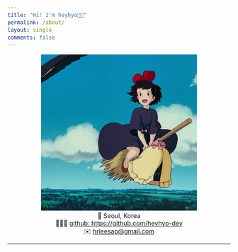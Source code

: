 ```yaml
---
title: "Hi! I'm heyhyo👋🏻"
permalink: /about/
layout: single
comments: false
---
```



<div align="center">

<img src="/assets/images/kiki.jpeg" alt="about_meee" width="70%" min-width="700px" itemprop="image">

</div>

<div align="center">
  📍 Seoul, Korea <br>
  👩🏻‍💻 <a href="https://github.com/heyhyo-dev">github: https://github.com/heyhyo-dev</a> <br>
  ✉️ <a href="mailto:hrleesap@gmail.com">hrleesap@gmail.com</a> <br>
</div>


---








